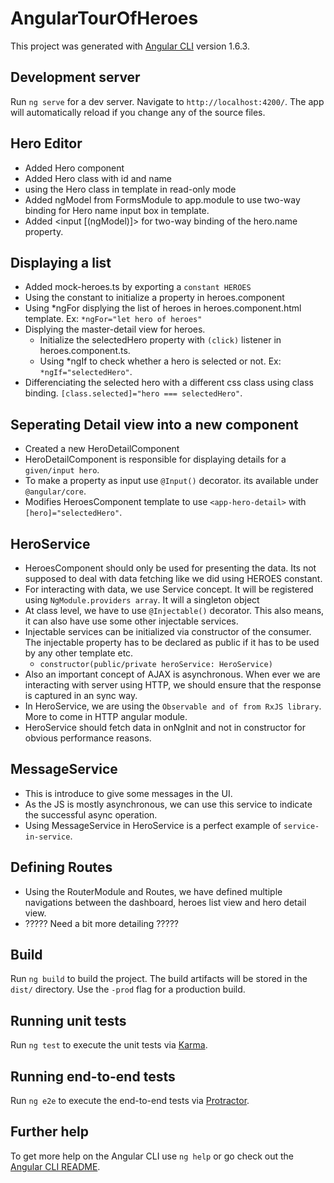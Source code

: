 # AngularTourOfHeroes

This project was generated with [Angular CLI](https://github.com/angular/angular-cli) version 1.6.3.

## Development server

Run `ng serve` for a dev server. Navigate to `http://localhost:4200/`. The app will automatically reload if you change any of the source files.

## Hero Editor

* Added Hero component
* Added Hero class with id and name
* using the Hero class in template in read-only mode
* Added ngModel from FormsModule to app.module to use two-way binding for Hero name input box in template.
* Added <input [(ngModel)]> for two-way binding of the  hero.name property.

## Displaying a list
* Added mock-heroes.ts by exporting a `constant HEROES`
* Using the constant to initialize a property in heroes.component
* Using *ngFor displying the list of heroes in heroes.component.html template. Ex: `*ngFor="let hero of heroes"`
* Displying the master-detail view for heroes.  
    * Initialize the selectedHero property with `(click)` listener in heroes.component.ts.
    * Using *ngIf to check whether a hero is selected or not. Ex: `*ngIf="selectedHero"`.
* Differenciating the selected hero with a different css class using class binding. `[class.selected]="hero === selectedHero"`.

## Seperating Detail view into a new component

* Created a new HeroDetailComponent
* HeroDetailComponent is responsible for displaying details for a `given/input hero`.
* To make a property as input use `@Input()` decorator. its available under `@angular/core`.
* Modifies HeroesComponent template to use `<app-hero-detail>` with `[hero]="selectedHero"`. 

## HeroService

* HeroesComponent should only be used for presenting the data. Its not supposed to deal with data fetching like we did using HEROES constant.
* For interacting with data, we use Service concept. It will be registered using `NgModule.providers array`. It will a singleton object
* At class level, we have to use `@Injectable()` decorator. This also means, it can also have use some other injectable services.
* Injectable services can be initialized via constructor of the consumer. The injectable property has to be declared as public if it has to be used by any other template etc.
    * `constructor(public/private heroService: HeroService)`
* Also an important concept of AJAX is asynchronous. When ever we are interacting with server using HTTP, we should ensure that the response is captured in an sync way. 
* In HeroService, we are using the `Observable and of from RxJS library`. More to come in HTTP angular module.
* HeroService should fetch data in onNgInit and not in constructor for obvious performance reasons.

## MessageService
* This is introduce to give some messages in the UI.
* As the JS is mostly asynchronous, we can use this service to indicate the successful async operation.
* Using MessageService in HeroService is a perfect example of `service-in-service`. 

## Defining Routes
* Using the RouterModule and Routes, we have defined multiple navigations between the dashboard, heroes list view and hero detail view.
* ????? Need a bit more detailing ?????

## Build

Run `ng build` to build the project. The build artifacts will be stored in the `dist/` directory. Use the `-prod` flag for a production build.

## Running unit tests

Run `ng test` to execute the unit tests via [Karma](https://karma-runner.github.io).

## Running end-to-end tests

Run `ng e2e` to execute the end-to-end tests via [Protractor](http://www.protractortest.org/).

## Further help

To get more help on the Angular CLI use `ng help` or go check out the [Angular CLI README](https://github.com/angular/angular-cli/blob/master/README.md).
